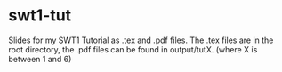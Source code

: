 # swt1-tut
Slides for my SWT1 Tutorial as .tex and .pdf files.
The .tex files are in the root directory, the .pdf files can be found in output/tutX. (where X is between 1 and 6)
